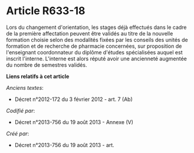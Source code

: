 # Article R633-18

Lors du changement d'orientation, les stages déjà effectués dans le cadre de la première affectation peuvent être validés au
titre de la nouvelle formation choisie selon des modalités fixées par les conseils des unités de formation et de recherche de
pharmacie concernées, sur proposition de l'enseignant coordonnateur du diplôme d'études spécialisées auquel est inscrit
l'interne. L'interne est alors réputé avoir une ancienneté augmentée du nombre de semestres validés.

**Liens relatifs à cet article**

_Anciens textes_:

  - Décret n°2012-172 du 3 février 2012 - art. 7 (Ab)

_Codifié par_:

  - Décret n°2013-756 du 19 août 2013 -  Annexe (V)

_Créé par_:

  - Décret n°2013-756 du 19 août 2013 - art.
